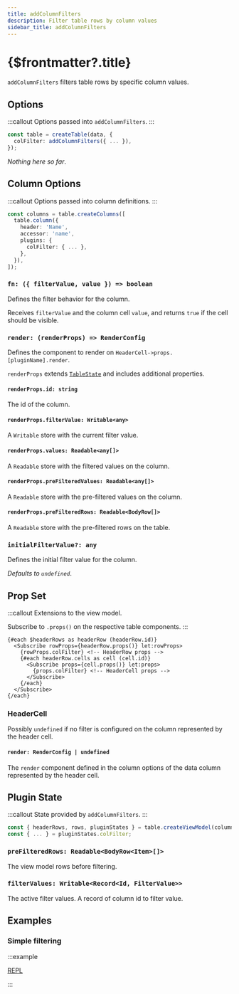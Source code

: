 ```yaml
---
title: addColumnFilters
description: Filter table rows by column values
sidebar_title: addColumnFilters
---
```


<script>
  import { useHljs } from '$lib/utils/useHljs';
  useHljs('ts');
</script>

# {$frontmatter?.title}

`addColumnFilters` filters table rows by specific column values.

## Options

:::callout
Options passed into `addColumnFilters`.
:::

```ts {3}
const table = createTable(data, {
  colFilter: addColumnFilters({ ... }),
});
```

_Nothing here so far_.

## Column Options

:::callout
Options passed into column definitions.
:::

```ts {7}
const columns = table.createColumns([
  table.column({
    header: 'Name',
    accessor: 'name',
    plugins: {
      colFilter: { ... },
    },
  }),
]);
```

### `fn: ({ filterValue, value }) => boolean`

Defines the filter behavior for the column.

Receives `filterValue` and the column cell `value`, and returns `true` if the cell should be visible.

### `render: (renderProps) => RenderConfig`

Defines the component to render on `HeaderCell->props.[pluginName].render`.

`renderProps` extends [`TableState`](../api/table-state.md) and includes additional properties.

#### `renderProps.id: string`

The id of the column.

#### `renderProps.filterValue: Writable<any>`

A `Writable` store with the current filter value.

#### `renderProps.values: Readable<any[]>`

A `Readable` store with the filtered values on the column.

#### `renderProps.preFilteredValues: Readable<any[]>`

A `Readable` store with the pre-filtered values on the column.

#### `renderProps.preFilteredRows: Readable<BodyRow[]>`

A `Readable` store with the pre-filtered rows on the table.

### `initialFilterValue?: any`

Defines the initial filter value for the column.

_Defaults to `undefined`_.

## Prop Set

:::callout
Extensions to the view model.

Subscribe to `.props()` on the respective table components.
:::

```svelte
{#each $headerRows as headerRow (headerRow.id)}
  <Subscribe rowProps={headerRow.props()} let:rowProps>
    {rowProps.colFilter} <!-- HeaderRow props -->
    {#each headerRow.cells as cell (cell.id)}
      <Subscribe props={cell.props()} let:props>
        {props.colFilter} <!-- HeaderCell props -->
      </Subscribe>
    {/each}
  </Subscribe>
{/each}
```

### HeaderCell

Possibly `undefined` if no filter is configured on the column represented by the header cell.

#### `render: RenderConfig | undefined`

The `render` component defined in the column options of the data column represented by the header cell.

## Plugin State

:::callout
State provided by `addColumnFilters`.
:::

```ts {3}
const { headerRows, rows, pluginStates } = table.createViewModel(columns);
const { ... } = pluginStates.colFilter;
```

### `preFilteredRows: Readable<BodyRow<Item>[]>`

The view model rows before filtering.

### `filterValues: Writable<Record<Id, FilterValue>>`

The active filter values. A record of column id to filter value.

## Examples

### Simple filtering

:::example

[REPL](https://svelte.dev/repl/e5da30febf484b39b7a0c2c4030ce5c9?version=3.48.0)

<script>
  import SimpleFilteringDemo from './SimpleFilteringDemo.svelte';
</script>
<SimpleFilteringDemo />
:::

